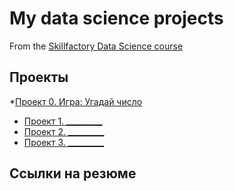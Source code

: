 # My data science projects
From the [Skillfactory Data Science course](https://skillfactory.ru/data-scientist)

## Проекты

*[Проект 0. Игра: Угадай число](https://github.com/Vladislav-Pashkov/sf-data-science/tree/main/project%200)
* [Проект 1. _________](__________)
* [Проект 2. _________](__________)
* [Проект 3. _________](__________)

## Ссылки на резюме
